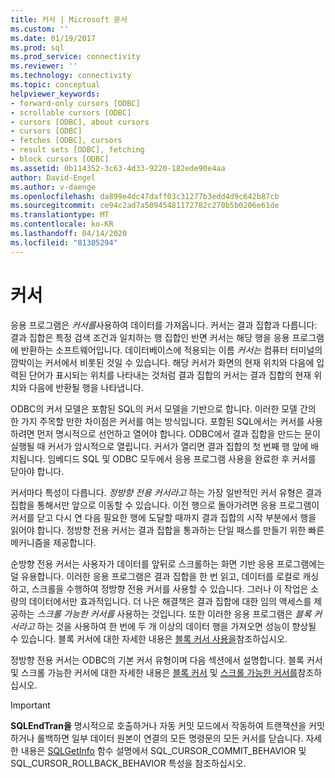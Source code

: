 ```yaml
---
title: 커서 | Microsoft 문서
ms.custom: ''
ms.date: 01/19/2017
ms.prod: sql
ms.prod_service: connectivity
ms.reviewer: ''
ms.technology: connectivity
ms.topic: conceptual
helpviewer_keywords:
- forward-only cursors [ODBC]
- scrollable cursors [ODBC]
- cursors [ODBC], about cursors
- cursors [ODBC]
- fetches [ODBC], cursors
- result sets [ODBC], fetching
- block cursors [ODBC]
ms.assetid: 0b114352-3c63-4d33-9220-182ede90e4aa
author: David-Engel
ms.author: v-daenge
ms.openlocfilehash: da899e4dc47daff03c31277b3edd4d9c642b87cb
ms.sourcegitcommit: ce94c2ad7a50945481172782c270b5b0206e61de
ms.translationtype: MT
ms.contentlocale: ko-KR
ms.lasthandoff: 04/14/2020
ms.locfileid: "81305294"
---
```

# <a name="cursors"></a>커서
응용 프로그램은 *커서를*사용하여 데이터를 가져옵니다. 커서는 결과 집합과 다릅니다: 결과 집합은 특정 검색 조건과 일치하는 행 집합인 반면 커서는 해당 행을 응용 프로그램에 반환하는 소프트웨어입니다. 데이터베이스에 적용되는 이름 *커서는* 컴퓨터 터미널의 깜박이는 커서에서 비롯된 것일 수 있습니다. 해당 커서가 화면의 현재 위치와 다음에 입력된 단어가 표시되는 위치를 나타내는 것처럼 결과 집합의 커서는 결과 집합의 현재 위치와 다음에 반환될 행을 나타냅니다.  
  
 ODBC의 커서 모델은 포함된 SQL의 커서 모델을 기반으로 합니다. 이러한 모델 간의 한 가지 주목할 만한 차이점은 커서를 여는 방식입니다. 포함된 SQL에서는 커서를 사용하려면 먼저 명시적으로 선언하고 열어야 합니다. ODBC에서 결과 집합을 만드는 문이 실행될 때 커서가 암시적으로 열립니다. 커서가 열리면 결과 집합의 첫 번째 행 앞에 배치됩니다. 임베디드 SQL 및 ODBC 모두에서 응용 프로그램 사용을 완료한 후 커서를 닫아야 합니다.  
  
 커서마다 특성이 다릅니다. *정방향 전용 커서라고* 하는 가장 일반적인 커서 유형은 결과 집합을 통해서만 앞으로 이동할 수 있습니다. 이전 행으로 돌아가려면 응용 프로그램이 커서를 닫고 다시 연 다음 필요한 행에 도달할 때까지 결과 집합의 시작 부분에서 행을 읽어야 합니다. 정방향 전용 커서는 결과 집합을 통과하는 단일 패스를 만들기 위한 빠른 메커니즘을 제공합니다.  
  
 순방향 전용 커서는 사용자가 데이터를 앞뒤로 스크롤하는 화면 기반 응용 프로그램에는 덜 유용합니다. 이러한 응용 프로그램은 결과 집합을 한 번 읽고, 데이터를 로컬로 캐싱하고, 스크롤을 수행하여 정방향 전용 커서를 사용할 수 있습니다. 그러나 이 작업은 소량의 데이터에서만 효과적입니다. 더 나은 해결책은 결과 집합에 대한 임의 액세스를 제공하는 *스크롤 가능한 커서를* 사용하는 것입니다. 또한 이러한 응용 프로그램은 *블록 커서라고* 하는 것을 사용하여 한 번에 두 개 이상의 데이터 행을 가져오면 성능이 향상될 수 있습니다. 블록 커서에 대한 자세한 내용은 [블록 커서 사용을](../../../odbc/reference/develop-app/using-block-cursors.md)참조하십시오.  
  
 정방향 전용 커서는 ODBC의 기본 커서 유형이며 다음 섹션에서 설명합니다. 블록 커서 및 스크롤 가능한 커서에 대한 자세한 내용은 [블록 커서](../../../odbc/reference/develop-app/block-cursors.md) 및 [스크롤 가능한 커서를](../../../odbc/reference/develop-app/scrollable-cursors.md)참조하십시오.  
  
> [!IMPORTANT]  
>  **SQLEndTran을** 명시적으로 호출하거나 자동 커밋 모드에서 작동하여 트랜잭션을 커밋하거나 롤백하면 일부 데이터 원본이 연결의 모든 명령문의 모든 커서를 닫습니다. 자세한 내용은 [SQLGetInfo](../../../odbc/reference/syntax/sqlgetinfo-function.md) 함수 설명에서 SQL_CURSOR_COMMIT_BEHAVIOR 및 SQL_CURSOR_ROLLBACK_BEHAVIOR 특성을 참조하십시오.
